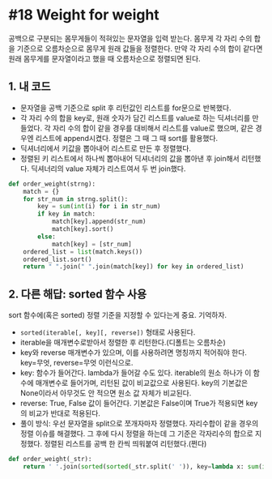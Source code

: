 # #18 Weight for weight
공백으로 구분되는 몸무게들이 적혀있는 문자열을 입력 받는다. 몸무게 각 자리 수의 합을 기준으로 오름차순으로 몸무게 원래 값들을 정렬한다. 만약 각 자리 수의 합이 같다면 원래 몸무게를 문자열이라고 했을 때 오름차순으로 정렬되면 된다.

## 1. 내 코드

- 문자열을 공백 기준으로 split 후 리턴값인 리스트를 for문으로 반복했다.
- 각 자리 수의 합을 key로, 원래 숫자가 담긴 리스트를 value로 하는 딕셔너리를 만들었다. 각 자리 수의 합이 같을 경우를 대비해서 리스트를 value로 했으며, 같은 경우엔 리스트에 append시켰다. 정렬은 그 때 그 때 sort를 활용했다.
- 딕셔너리에서 키값을 뽑아내어 리스트로 만든 후 정렬했다.
- 정렬된 키 리스트에서 하나씩 뽑아내어 딕셔너리의 값을 뽑아낸 후 join해서 리턴했다. 딕셔너리의 value 자체가 리스트여서 두 번 join했다.

```python
def order_weight(strng):
    match = {}
    for str_num in strng.split():
        key = sum(int(i) for i in str_num)        
        if key in match:
            match[key].append(str_num)
            match[key].sort()
        else:
            match[key] = [str_num]
    ordered_list = list(match.keys())
    ordered_list.sort()
    return " ".join(" ".join(match[key]) for key in ordered_list)
```

## 2. 다른 해답: sorted 함수 사용
sort 함수에(혹은 sorted) 정렬 기준을 지정할 수 있다는게 중요. 기억하자.

- ```sorted(iterable[, key][, reverse])``` 형태로 사용된다.
- iterable을 매개변수로받아서 정렬한 후 리턴한다.(디폴트는 오름차순)
- key와 reverse 매개변수가 있으며, 이를 사용하려면 명칭까지 적어줘야 한다. key=무엇, reverse=무엇 이런식으로.
- key: 함수가 들어간다. lambda가 들어갈 수도 있다. iterable의 원소 하나가 이 함수에 매개변수로 들어가며, 리턴된 값이 비교값으로 사용된다. key의 기본값은 None이라서 아무것도 안 적으면 원소 값 자체가 비교된다.
- reverse: True, False 값이 들어간다. 기본값은 False이며 True가 적용되면 key의 비교가 반대로 적용된다.
- 풀이 방식: 우선 문자열을 split으로 쪼개자마자 정렬했다. 자리수합이 같을 경우의 정렬 이슈를 해결했다. 그 후에 다시 정렬을 하는데 그 기준은 각자리수의 합으로 지정했다. 정렬된 리스트를 공백 한 칸씩 띄워붙여 리턴했다.(쩐다)

```python
def order_weight(_str):
    return ' '.join(sorted(sorted(_str.split(' ')), key=lambda x: sum(int(c) for c in x)))
```

